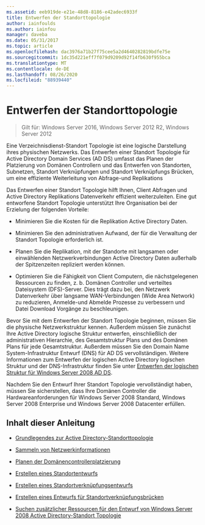 ```yaml
---
ms.assetid: eeb919de-e21e-48d8-8186-e42adec6933f
title: Entwerfen der Standorttopologie
author: iainfoulds
ms.author: iainfou
manager: daveba
ms.date: 05/31/2017
ms.topic: article
ms.openlocfilehash: dac3976a71b27f75cee5a2d4640282819bdfe75e
ms.sourcegitcommit: 1dc35d221eff7f079d9209d92f14fb630f955bca
ms.translationtype: MT
ms.contentlocale: de-DE
ms.lasthandoff: 08/26/2020
ms.locfileid: "88939440"
---
```

# <a name="designing-the-site-topology"></a>Entwerfen der Standorttopologie

>Gilt für: Windows Server 2016, Windows Server 2012 R2, Windows Server 2012

Eine Verzeichnisdienst-Standort Topologie ist eine logische Darstellung ihres physischen Netzwerks. Das Entwerfen einer Standort Topologie für Active Directory Domain Services (AD DS) umfasst das Planen der Platzierung von Domänen Controllern und das Entwerfen von Standorten, Subnetzen, Standort Verknüpfungen und Standort Verknüpfungs Brücken, um eine effiziente Weiterleitung von Abfrage-und Replikations

Das Entwerfen einer Standort Topologie hilft Ihnen, Client Abfragen und Active Directory Replikations Datenverkehr effizient weiterzuleiten. Eine gut entworfene Standort Topologie unterstützt Ihre Organisation bei der Erzielung der folgenden Vorteile:

-   Minimieren Sie die Kosten für die Replikation Active Directory Daten.

-   Minimieren Sie den administrativen Aufwand, der für die Verwaltung der Standort Topologie erforderlich ist.

-   Planen Sie die Replikation, mit der Standorte mit langsamen oder einwählenden Netzwerkverbindungen Active Directory Daten außerhalb der Spitzenzeiten repliziert werden können.

-   Optimieren Sie die Fähigkeit von Client Computern, die nächstgelegenen Ressourcen zu finden, z. b. Domänen Controller und verteiltes Dateisystem (DFS)-Server. Dies trägt dazu bei, den Netzwerk Datenverkehr über langsame WAN-Verbindungen (Wide Area Network) zu reduzieren, Anmelde-und Abmelde Prozesse zu verbessern und Datei Download Vorgänge zu beschleunigen.

Bevor Sie mit dem Entwerfen der Standort Topologie beginnen, müssen Sie die physische Netzwerkstruktur kennen. Außerdem müssen Sie zunächst Ihre Active Directory logische Struktur entwerfen, einschließlich der administrativen Hierarchie, des Gesamtstruktur Plans und des Domänen Plans für jede Gesamtstruktur. Außerdem müssen Sie den Domain Name System-Infrastruktur Entwurf (DNS) für AD DS vervollständigen. Weitere Informationen zum Entwerfen der logischen Active Directory logischen Struktur und der DNS-Infrastruktur finden Sie unter [Entwerfen der logischen Struktur für Windows Server 2008 AD DS](/previous-versions/windows/it-pro/windows-server-2008-R2-and-2008/cc770806(v=ws.10)).

Nachdem Sie den Entwurf Ihrer Standort Topologie vervollständigt haben, müssen Sie sicherstellen, dass Ihre Domänen Controller die Hardwareanforderungen für Windows Server 2008 Standard, Windows Server 2008 Enterprise und Windows Server 2008 Datacenter erfüllen.

## <a name="in-this-guide"></a>Inhalt dieser Anleitung

-   [Grundlegendes zur Active Directory-Standorttopologie](../../ad-ds/plan/Understanding-Active-Directory-Site-Topology.md)

-   [Sammeln von Netzwerkinformationen](../../ad-ds/plan/Collecting-Network-Information.md)

-   [Planen der Domänencontrollerplatzierung](../../ad-ds/plan/Planning-Domain-Controller-Placement.md)

-   [Erstellen eines Standortentwurfs](../../ad-ds/plan/Creating-a-Site-Design.md)

-   [Erstellen eines Standortverknüpfungsentwurfs](../../ad-ds/plan/Creating-a-Site-Link-Design.md)

-   [Erstellen eines Entwurfs für Standortverknüpfungsbrücken](../../ad-ds/plan/Creating-a-Site-Link-Bridge-Design.md)

-   [Suchen zusätzlicher Ressourcen für den Entwurf von Windows Server 2008 Active Directory-Standort Topologie](../../ad-ds/plan/Finding-Additional-Resources-for-Windows-Server-2008-Active-Directory-Site-Topology-Design.md)

